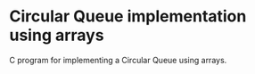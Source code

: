 # Circular Queue implementation using arrays
C program for implementing a Circular Queue using arrays.
